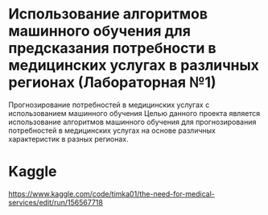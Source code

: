 # Использование алгоритмов машинного обучения для предсказания потребности в медицинских услугах в различных регионах (Лабораторная №1)
Прогнозирование потребностей в медицинских услугах с использованием машинного обучения
Целью данного проекта является использование алгоритмов машинного обучения для прогнозирования потребностей в медицинских услугах на основе различных характеристик в разных регионах.
# Kaggle
https://www.kaggle.com/code/timka01/the-need-for-medical-services/edit/run/156567718
